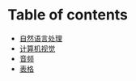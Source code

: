 # Table of contents

* [自然语言处理](README.md)
* [计算机视觉](ji-suan-ji-shi-jue.md)
* [音频](yin-pin.md)
* [表格](biao-ge.md)
